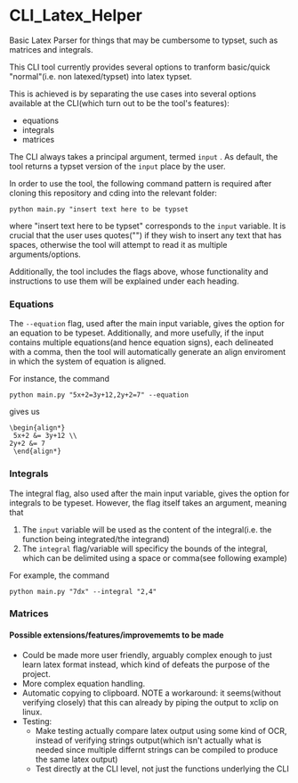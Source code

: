 # CLI_Latex_Helper
Basic Latex Parser for things that may be cumbersome to typset, such as matrices and integrals. 

This CLI tool currently provides several options to tranform basic/quick "normal"(i.e. non latexed/typset) into latex typset. 

This is achieved is by separating the use cases into several options available at the CLI(which turn out to be the tool's features):

- equations
- integrals
- matrices

The CLI always takes a principal argument, termed `input` . As default, the tool returns a typset version of the `input` place by the user. 

In order to use the tool, the following command pattern is required after cloning this repository and cding into the relevant folder:

`python main.py "insert text here to be typset`

where "insert text here to be typset" corresponds to the `input` variable. It is crucial that the user uses quotes("") if they wish to insert any text that has spaces, otherwise the tool will attempt to read it as multiple arguments/options.

Additionally, the tool includes the flags above, whose functionality and instructions to use them will be explained under each heading.

### Equations

The `--equation` flag, used after the main input variable, gives the option for an equation to be typeset. Additionally, and more usefully, if the input contains multiple equations(and hence equation signs), each delineated with a comma, then the tool will automatically generate an align enviroment in which the system of equation is aligned. 

For instance, the command

`python main.py "5x+2=3y+12,2y+2=7" --equation`


gives us


```
\begin{align*}
 5x+2 &= 3y+12 \\
2y+2 &= 7
 \end{align*}
```



### Integrals

The integral flag, also used after the main input variable, gives the option for integrals to be typeset. However, the flag itself takes an argument, meaning that 

1. The `input` variable will be used as the content of the integral(i.e. the function being integrated/the integrand)
2. The `integral` flag/variable will specificy the bounds of the integral, which can be delimited using a space or comma(see following example)


For example, the command 

`python main.py "7dx" --integral "2,4"`




### Matrices







#### Possible extensions/features/improvememts to be made

- Could be made more user friendly, arguably complex enough to just learn latex format instead, which kind of defeats the purpose of the project.
- More complex equation handling.
- Automatic copying to clipboard. NOTE a workaround:  it seems(without verifying closely) that this can already by piping the output to xclip on linux.
- Testing: 
    - Make testing actually compare latex output using some kind of OCR, instead of verifying strings output(which isn't actually what is needed since multiple differnt strings can be compiled to produce the same latex output)
    - Test directly at the CLI level, not just the functions underlying the CLI